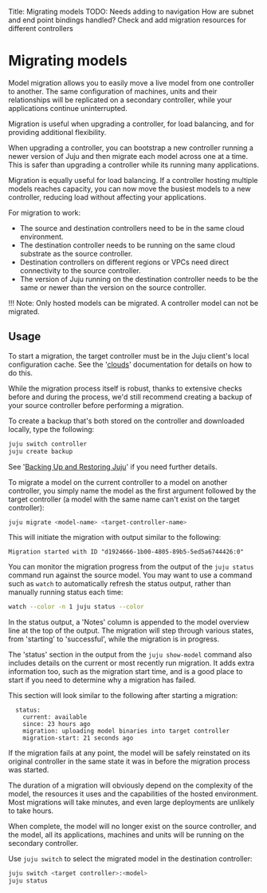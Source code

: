 Title: Migrating models
TODO: Needs adding to navigation
      How are subnet and end point bindings handled?
      Check and add migration resources for different controllers


# Migrating models

Model migration allows you to easily move a live model from one controller to
another. The same configuration of machines, units and their relationships will
be replicated on a secondary controller, while your applications continue
uninterrupted. 

Migration is useful when upgrading a controller, for load balancing, and for
providing additional flexibility.

When upgrading a controller, you can bootstrap a new controller running a newer
version of Juju and then migrate each model across one at a time. This is
safer than upgrading a controller while its running many applications. 

Migration is equally useful for load balancing. If a controller hosting
multiple models reaches capacity, you can now move the busiest models to a new
controller, reducing load without affecting your applications.

For migration to work:

  - The source and destination controllers need to be in the same cloud environment. 
  - The destination controller needs to be running on the same cloud substrate
    as the source controller.
  - Destination controllers on different regions or VPCs need direct
    connectivity to the source controller.
  - The version of Juju running on the destination controller needs to be the
    same or newer than the version on the source controller.

!!! Note: Only hosted models can be migrated. A controller model can not be
migrated.

## Usage

To start a migration, the target controller must be in the Juju client's local
configuration cache. See the '[clouds][clouds]' documentation for details on
how to do this.

While the migration process itself is robust, thanks to extensive checks before
and during the process, we'd still recommend creating a backup of your source
controller before performing a migration. 

To create a backup that's both stored on the controller and downloaded
locally, type the following:

```bash
juju switch controller
juju create backup
```
See '[Backing Up and Restoring Juju][backup]' if you need further details.

To migrate a model on the current controller to a model on another controller,
you simply name the model as the first argument followed by the target
controller (a model with the same name can't exist on the target controller):

```bash
juju migrate <model-name> <target-controller-name>
```

This will initiate the migration with output similar to the following:

<!-- JUJUVERSION: 2.1-beta2-genericlinux-amd64  -->
<!-- JUJUCOMMAND: juju migrate newwiki lxd-back -->
```no-highlight
Migration started with ID "d1924666-1b00-4805-89b5-5ed5a6744426:0"
```

You can monitor the migration progress from the output of the `juju status`
command run against the source model. You may want to use a command such
as `watch` to automatically refresh the status output, rather than manually
running status each time:

```bash
watch --color -n 1 juju status --color
```

In the status output, a 'Notes' column is appended to the model overview line
at the top of the output. The migration will step through various states, from
'starting' to 'successful', while the migration is in progress.

The 'status' section in the output from the `juju show-model` command also
includes details on the current or most recently run migration. It adds extra
information too, such as the migration start time, and is a good place to start
if you need to determine why a migration has failed. 

This section will look similar to the following after starting a
migration:

```no-highlight
  status:
    current: available
    since: 23 hours ago
    migration: uploading model binaries into target controller
    migration-start: 21 seconds ago
```

If the migration fails at any point, the model will be safely reinstated on its
original controller in the same state it was in before the migration process
was started.

The duration of a migration will obviously depend on the complexity of the
model, the resources it uses and the capabilities of the hosted environment.
Most migrations will take minutes, and even large deployments are unlikely to
take hours. 

When complete, the model will no longer exist on the source controller, and the
model, all its applications, machines and units will be running on the
secondary controller. 

Use `juju switch` to select the migrated model in the destination controller:

```bash
juju switch <target controller>:<model>
juju status
```

[clouds]: ./clouds.html
[backup]: ./controllers-backup.html
